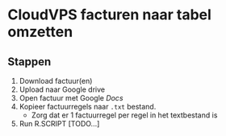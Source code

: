 # CloudVPS facturen naar tabel omzetten

## Stappen

1. Download factuur(en)
2. Upload naar Google drive
3. Open factuur met Google *Docs*
4. Kopieer factuurregels naar `.txt` bestand.
    - Zorg dat er 1 factuurregel per regel in het textbestand is
5. Run R.SCRIPT [TODO...]
